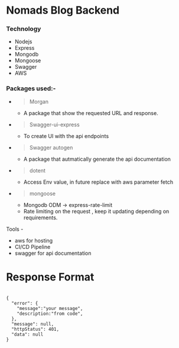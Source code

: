 # Nomads Blog Backend

### Technology
- Nodejs
- Express
- Mongodb
- Mongoose
- Swagger
- AWS


### Packages used:-
- > Morgan  
    - A package that show the requested URL and response.
- > Swagger-ui-express 
    - To create UI with the api endpoints
- > Swagger autogen  
    - A package that autmatically generate the api documentation
- > dotent 
    - Access Env value, in future replace with aws parameter fetch
- > mongoose 
    - Mongodb ODM
->  express-rate-limit
    - Rate limiting on the request , keep it updating depending on requirements.

Tools - 
- aws for hosting
- CI/CD Pipeline 
- swagger for api documentation


# Response Format

```

{
  "error": {
    "message":"your message",
    "description:"from code",
  },
  "message": null,
  "httpStatus": 401,
  "data": null
}

```
